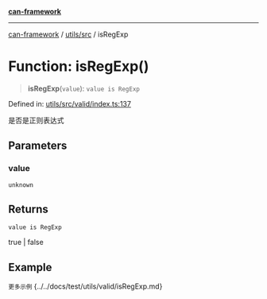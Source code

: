 [**can-framework**](../../../README.md)

***

[can-framework](../../../modules.md) / [utils/src](../README.md) / isRegExp

# Function: isRegExp()

> **isRegExp**(`value`): `value is RegExp`

Defined in: [utils/src/valid/index.ts:137](https://github.com/acanowl/acanowl-framework/blob/7ba94079de1593f6a108902ca9202f39af1164e0/packages/utils/src/valid/index.ts#L137)

是否是正则表达式

## Parameters

### value

`unknown`

## Returns

`value is RegExp`

true | false

## Example

```更多示例```
{../../docs/test/utils/valid/isRegExp.md}
